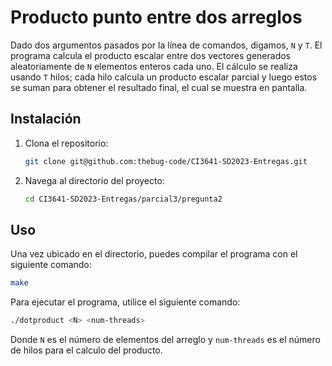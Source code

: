# Producto punto entre dos arreglos
Dado dos argumentos pasados por la línea de comandos, digamos, `N` y `T`. El programa calcula el producto escalar entre dos vectores generados aleatoriamente de `N` elementos enteros cada uno. El cálculo se realiza usando `T` hilos; cada hilo calcula un producto escalar parcial y luego estos se suman para obtener el resultado final, el cual se muestra en pantalla.

## Instalación
1. Clona el repositorio:

    ```bash
    git clone git@github.com:thebug-code/CI3641-SD2023-Entregas.git
    ```

2. Navega al directorio del proyecto:

    ```bash
    cd CI3641-SD2023-Entregas/parcial3/pregunta2
    ```

## Uso
Una vez ubicado en el directorio, puedes compilar el programa con el siguiente comando:
```bash
make
```

Para ejecutar el programa, utilice el siguiente comando:
```bash
./dotproduct <N> <num-threads>
```

Donde `N` es el número de elementos del arreglo y `num-threads` es el número de hilos para el calculo del producto.

